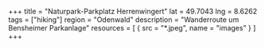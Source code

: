 +++
title = "Naturpark-Parkplatz Herrenwingert"
lat = 49.7043
lng = 8.6262
tags = ["hiking"]
region = "Odenwald"
description = "Wanderroute um Bensheimer Parkanlage"
resources = [
    { src = "*.jpeg", name = "images" }
]
+++